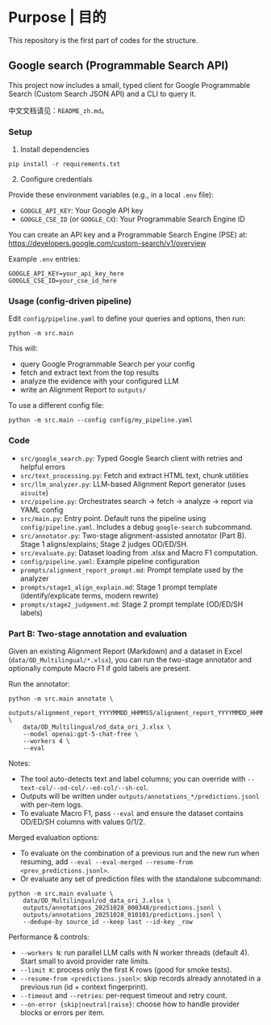 # Purpose | 目的

This repository is the first part of codes for the structure.

## Google search (Programmable Search API)

This project now includes a small, typed client for Google Programmable Search (Custom Search JSON API) and a CLI to query it.

中文文档请见：`README_zh.md`。

### Setup

1) Install dependencies

```
pip install -r requirements.txt
```

2) Configure credentials

Provide these environment variables (e.g., in a local `.env` file):

- `GOOGLE_API_KEY`: Your Google API key
- `GOOGLE_CSE_ID` (or `GOOGLE_CX`): Your Programmable Search Engine ID

You can create an API key and a Programmable Search Engine (PSE) at:
https://developers.google.com/custom-search/v1/overview

Example `.env` entries:

```
GOOGLE_API_KEY=your_api_key_here
GOOGLE_CSE_ID=your_cse_id_here
```

### Usage (config-driven pipeline)

Edit `config/pipeline.yaml` to define your queries and options, then run:

```
python -m src.main
```

This will:
- query Google Programmable Search per your config
- fetch and extract text from the top results
- analyze the evidence with your configured LLM
- write an Alignment Report to `outputs/`

To use a different config file:

```
python -m src.main --config config/my_pipeline.yaml
```

### Code

- `src/google_search.py`: Typed Google Search client with retries and helpful errors
- `src/text_processing.py`: Fetch and extract HTML text, chunk utilities
- `src/llm_analyzer.py`: LLM-based Alignment Report generator (uses `aisuite`)
- `src/pipeline.py`: Orchestrates search -> fetch -> analyze -> report via YAML config
- `src/main.py`: Entry point. Default runs the pipeline using `config/pipeline.yaml`. Includes a debug `google-search` subcommand.
- `src/annotator.py`: Two-stage alignment-assisted annotator (Part B). Stage 1 aligns/explains; Stage 2 judges OD/ED/SH.
- `src/evaluate.py`: Dataset loading from .xlsx and Macro F1 computation.
- `config/pipeline.yaml`: Example pipeline configuration
- `prompts/alignment_report_prompt.md`: Prompt template used by the analyzer
 - `prompts/stage1_align_explain.md`: Stage 1 prompt template (identify/explicate terms, modern rewrite)
 - `prompts/stage2_judgement.md`: Stage 2 prompt template (OD/ED/SH labels)

### Part B: Two-stage annotation and evaluation

Given an existing Alignment Report (Markdown) and a dataset in Excel (`data/OD_Multilingual/*.xlsx`), you can run the two-stage annotator and optionally compute Macro F1 if gold labels are present.

Run the annotator:

```
python -m src.main annotate \
	outputs/alignment_report_YYYYMMDD_HHMMSS/alignment_report_YYYYMMDD_HHMMSS.md \
	data/OD_Multilingual/od_data_ori_J.xlsx \
	--model openai:gpt-5-chat-free \
	--workers 4 \
	--eval
```

Notes:
- The tool auto-detects text and label columns; you can override with `--text-col/--od-col/--ed-col/--sh-col`.
- Outputs will be written under `outputs/annotations_*/predictions.jsonl` with per-item logs.
- To evaluate Macro F1, pass `--eval` and ensure the dataset contains OD/ED/SH columns with values 0/1/2.

Merged evaluation options:
- To evaluate on the combination of a previous run and the new run when resuming, add `--eval --eval-merged --resume-from <prev_predictions.jsonl>`.
- Or evaluate any set of prediction files with the standalone subcommand:

```
python -m src.main evaluate \
	data/OD_Multilingual/od_data_ori_J.xlsx \
	outputs/annotations_20251028_000348/predictions.jsonl \
	outputs/annotations_20251028_010101/predictions.jsonl \
	--dedupe-by source_id --keep last --id-key _row
```

Performance & controls:
- `--workers N`: run parallel LLM calls with N worker threads (default 4). Start small to avoid provider rate limits.
- `--limit K`: process only the first K rows (good for smoke tests).
- `--resume-from <predictions.jsonl>`: skip records already annotated in a previous run (id + context fingerprint).
- `--timeout` and `--retries`: per-request timeout and retry count.
- `--on-error {skip|neutral|raise}`: choose how to handle provider blocks or errors per item.
